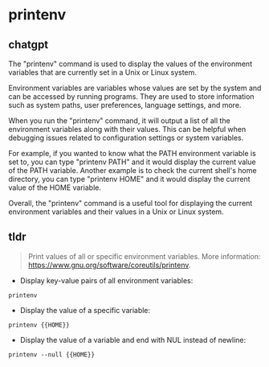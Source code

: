 # printenv 
## chatgpt 
The "printenv" command is used to display the values of the environment variables that are currently set in a Unix or Linux system. 

Environment variables are variables whose values are set by the system and can be accessed by running programs. They are used to store information such as system paths, user preferences, language settings, and more.

When you run the "printenv" command, it will output a list of all the environment variables along with their values. This can be helpful when debugging issues related to configuration settings or system variables. 

For example, if you wanted to know what the PATH environment variable is set to, you can type "printenv PATH" and it would display the current value of the PATH variable. Another example is to check the current shell's home directory, you can type "printenv HOME" and it would display the current value of the HOME variable. 

Overall, the "printenv" command is a useful tool for displaying the current environment variables and their values in a Unix or Linux system. 

## tldr 
 
> Print values of all or specific environment variables.
> More information: <https://www.gnu.org/software/coreutils/printenv>.

- Display key-value pairs of all environment variables:

`printenv`

- Display the value of a specific variable:

`printenv {{HOME}}`

- Display the value of a variable and end with NUL instead of newline:

`printenv --null {{HOME}}`
